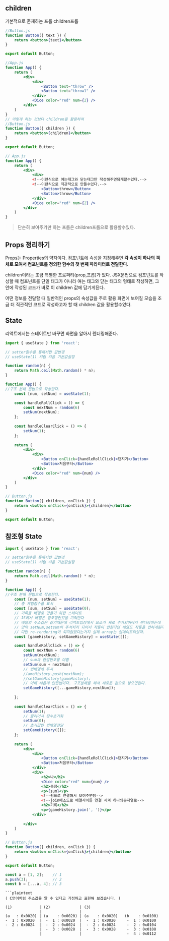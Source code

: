 ## children
기본적으로 존재하는 프롭
children프롭
```jsx
//Button.js
function Button({ text }) {
	return <button>{text}</button>
}

export default Button;

//App.js
function App() {
	return (
		<div>
			<div>
				<Button text="throw" />	
				<Button text="throw1" />	
			</div>
			<Dice color="red" num={2} />
		</div>
	)
}
// 이렇게 하는 것보다 children을 활용하여
//Button.js
function Button({ children }) {
	return <button>{children}</button>
}

export default Button;

// App.js
function App() {
	return (
		<div>
			<div>
			<!--이런식으로 여는태그와 닫는태그만 작성해주면되게할수있다.-->
			<!--이런식으로 직관적으로 만들수있다.-->
				<Button>throw</Button>
				<Button>throw</Button>	
			</div>
			<Dice color="red" num={2} />
		</div>
	)
}
```
> 단순히 보여주기만 하는 프롭은 children프롭으로 활용할수있다.

## Props 정리하기
Props는 Properties의 약자이다. 컴포넌트에 속성을 지정해주면 **각 속성이 하나의 객체로 모여서 컴포넌트를 정의한 함수의 첫 번째 파라미터로 전달한다.**

children이라는 조금 특별한 프로퍼티(prop,프롭)가 있다.
JSX문법으로 컴포넌트를 작성할 때 컴포넌트를 단일 태그가 아니라 여는 태그와 닫는 태그의 형태로 작성하면, 그 안에 작성된 코드가 바로 이 children 값에 담기게된다.

어떤 정보를 전달할 때 일반적인 props의 속성값을 주로 활용
화면에 보여질 모습을 조금 더 직관적인 코드로 작성하고자 할 때 children 값을 활용할수있다.

## State
리액트에서는 스테이트만 바꾸면 화면을 알아서 렌더링해준다.
```jsx
import { useState } from 'react';

// setter함수를 통해서만 값변경
// useState(1) 처럼 처음 기본값설정

function random(n) {
	return Math.ceil(Math.random() * n);
}

function App() {
//구조 분해 문법으로 작성한다.
	const [num, setNum] = useState(1);

	const handleRollClick = () => {
		const nextNum = random(6)
		setNum(nextNum);
	};
	
	const handleClearClick = () => {
		setNum(1);
	};
	
	return (
		<div>
			<div>
				<Button onClick={handleRollClick}>던지기</Button>	
				<Button>처음부터</Button>	
			</div>
			<Dice color="red" num={num} />
		</div>
	)
}

// Button.js
function Button({ children, onClick }) {
	return <button onClick={onClick}>{children}</button>
}

export default Button;

```

## 참조형 State
```jsx
import { useState } from 'react';

// setter함수를 통해서만 값변경
// useState(1) 처럼 처음 기본값설정

function random(n) {
	return Math.ceil(Math.random() * n);
}

function App() {
//구조 분해 문법으로 작성한다.
	const [num, setNum] = useState(1);
	// 총 게임점수를 표시
	const [sum, setSum] = useState(0);
	// 기록을 배열로 만들기 위한 스테이트
	// JS에서 배열은 참조형인것을 기억한다
	// 배열의 주소값은 같기때문에 리액트입장에서 요소가 새로 추가되어야지 렌더링하는데 
	// 만약 setNum,setsum이 주석처리 되어서 작동이 안한다면 배열도 작동을 안하게된다.
	// 다만 re-rendering이 되지않았다는거지 실제 array는 업데이트되었따.
	const [gameHistory, setGameHistory] = useState([]);

	const handleRollClick = () => {
		const nextNum = random(6)
		setNum(nextNum);
		// sum과 랜덤번호를 더함
		setSum(sum + nextNum);
		// 빈배열에 푸시
		//ameHistory.push(nextNum);
		//setGameHistory(gameHistory);
		// 아예 새롭게 만든법이다. 구조분해를 해서 새로운 값으로 넣으면된다.
		setGameHistory([...gameHistory,nextNum]);
		
	};
	
	const handleClearClick = () => {
		setNum(1);
		// 클리어시 점수초기화
		setSum(0);
		// 초기값인 빈배열전달
		setGameHistory([]);
	};
	
	return (
		<div>
			<div>
				<Button onClick={handleRollClick}>던지기</Button>	
				<Button>처음부터</Button>	
			</div>
			<div>
				<h2>나</h2>
				<Dice color="red" num={num} />
				<h2>총점</h2>
				<p>{sum}</p>
				<!--쉼표로 연결해서 보여주면됨-->
				<!--join메소드로 배열사이를 연결 시켜 하나의문자열로-->
				<h2>기록</h2>
				<p>{gameHistory.join(', ')}</p>
			</div>
			
		</div>
	)
}

// Button.js
function Button({ children, onClick }) {
	return <button onClick={onClick}>{children}</button>
}

export default Button;

```

```js
const a = [1, 2];    // 1
a.push(3);           // 2
const b = [...a, 4]; // 3
```
```asam
```plaintext
( C언어처럼 주소값을 알 수 있다고 가정하고 표현해 보겠습니다. )

(1)            | (2)             | (3)
               |                 |
(a   : 0x0020) | (a    : 0x0020) | (a    : 0x0020)   (b    : 0x0100)
-  1 : 0x0020  |  -  1 : 0x0020  |  -  1 : 0x0020     -  1 : 0x0100
-  2 : 0x0024  |  -  2 : 0x0024  |  -  2 : 0x0024     -  2 : 0x0104
               |  -  3 : 0x0028  |  -  3 : 0x0028     -  3 : 0x0108
               |                 |                    -  4 : 0x0112
```
```